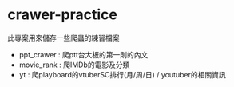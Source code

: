 # crawer-practice
此專案用來儲存一些爬蟲的練習檔案
  - ppt_crawer : 爬ptt台大板的第一則的內文
  - movie_rank : 爬IMDb的電影及分類
  - yt : 爬playboard的vtuberSC排行(月/周/日) / youtuber的相關資訊
